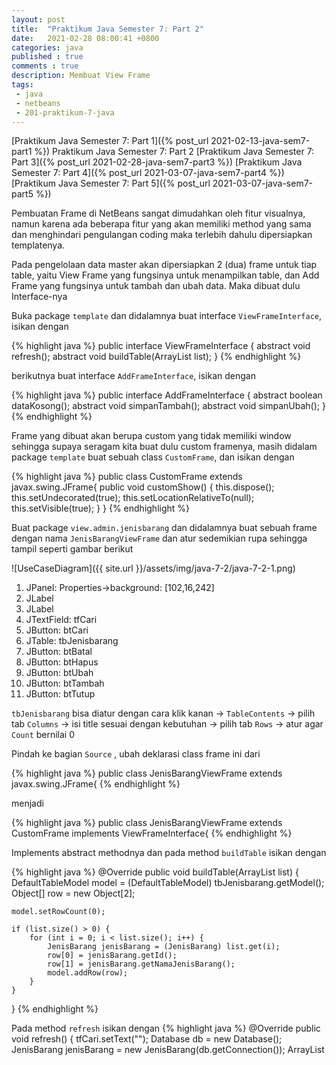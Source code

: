 ```yaml
---
layout: post
title:  "Praktikum Java Semester 7: Part 2"
date:   2021-02-28 08:00:41 +0800
categories: java
published : true
comments : true
description: Membuat View Frame
tags: 
 - java
 - netbeans
 - 201-praktikum-7-java
---
```

[Praktikum Java Semester 7: Part 1]({% post_url 2021-02-13-java-sem7-part1 %})
Praktikum Java Semester 7: Part 2
[Praktikum Java Semester 7: Part 3]({% post_url 2021-02-28-java-sem7-part3 %})
[Praktikum Java Semester 7: Part 4]({% post_url 2021-03-07-java-sem7-part4 %})
[Praktikum Java Semester 7: Part 5]({% post_url 2021-03-07-java-sem7-part5 %})



Pembuatan Frame di NetBeans sangat dimudahkan oleh fitur visualnya, namun karena ada beberapa fitur yang akan memiliki method yang sama dan menghindari pengulangan coding maka terlebih dahulu dipersiapkan templatenya.

Pada pengelolaan data master akan dipersiapkan 2 (dua) frame untuk tiap table, yaitu View Frame yang fungsinya untuk menampilkan table, dan Add Frame yang fungsinya untuk tambah dan ubah data. Maka dibuat dulu Interface-nya

Buka package `template` dan didalamnya buat interface `ViewFrameInterface`, isikan dengan

{% highlight  java %}
public interface ViewFrameInterface {
    abstract void refresh();
    abstract void buildTable(ArrayList<Object> list);
}
{% endhighlight %}

berikutnya buat interface `AddFrameInterface`, isikan dengan

{% highlight  java %}
public interface AddFrameInterface {
    abstract boolean dataKosong();
    abstract void simpanTambah();
    abstract void simpanUbah();
}
{% endhighlight %}

Frame yang dibuat akan berupa custom yang tidak memiliki window sehingga supaya seragam kita buat dulu custom framenya, masih didalam package `template` buat sebuah class `CustomFrame`, dan isikan dengan

{% highlight  java %}
public class CustomFrame extends javax.swing.JFrame{
    public void customShow() {
        this.dispose();
        this.setUndecorated(true);
        this.setLocationRelativeTo(null);
        this.setVisible(true);
    }
}
{% endhighlight %}

Buat package `view.admin.jenisbarang` dan didalamnya buat sebuah frame dengan nama `JenisBarangViewFrame` dan atur sedemikian rupa sehingga tampil seperti gambar berikut

![UseCaseDiagram]({{ site.url }}/assets/img/java-7-2/java-7-2-1.png)

1. JPanel: Properties->background: [102,16,242]
2. JLabel
3. JLabel
4. JTextField: tfCari
5. JButton: btCari
6. JTable: tbJenisbarang
7. JButton: btBatal
8. JButton: btHapus
9. JButton: btUbah
10. JButton: btTambah
11. JButton: btTutup

`tbJenisbarang` bisa diatur dengan cara klik kanan -> `TableContents` -> pilih tab `Columns` -> isi title sesuai dengan kebutuhan -> pilih tab `Rows` -> atur agar `Count` bernilai 0

Pindah ke bagian `Source` , ubah deklarasi class frame ini dari

{% highlight  java %}
public class JenisBarangViewFrame extends javax.swing.JFrame{
{% endhighlight %}

menjadi

{% highlight  java %}
public class JenisBarangViewFrame extends CustomFrame
   implements ViewFrameInterface{
{% endhighlight %}

Implements abstract methodnya dan pada method `buildTable` isikan dengan

{% highlight  java %}
@Override
public void buildTable(ArrayList<Object> list) {
    DefaultTableModel model = (DefaultTableModel) tbJenisbarang.getModel();
    Object[] row = new Object[2];

    model.setRowCount(0);

    if (list.size() > 0) {
        for (int i = 0; i < list.size(); i++) {
            JenisBarang jenisBarang = (JenisBarang) list.get(i);
            row[0] = jenisBarang.getId();
            row[1] = jenisBarang.getNamaJenisBarang();
            model.addRow(row);
        }
    }
}
{% endhighlight %}


Pada method `refresh` isikan dengan
{% highlight  java %}
@Override
public void refresh() {
    tfCari.setText("");
    Database db = new Database();
    JenisBarang jenisBarang = new JenisBarang(db.getConnection());
    ArrayList<Object> list = jenisBarang.read();
    if(!list.isEmpty()){
        buildTable(list);
    }
}
{% endhighlight %}

Pindah ke bagian `Design`, klik pada frame dan cari pada window `Properties` tab `Events`, scroll kebawah pada posisi `windowActivated`, pilih comboboxnya sehingga tercipta method `formWindowActivated`, dan isikan dengan

{% highlight  java %}
private void formWindowActivated(java.awt.event.WindowEvent evt) {                                     
    refresh();
}
{% endhighlight %}

Kembali ke bagian `Design`, klik dua kali pada `btBatal`, dan isikan dengan

{% highlight  java %}
private void btBatalActionPerformed(java.awt.event.ActionEvent evt) {                                        
    refresh();
}     
{% endhighlight %}

Kembali ke bagian `Design`, klik dua kali pada `btTutup`, dan isikan dengan

{% highlight  java %}
private void btTutupActionPerformed(java.awt.event.ActionEvent evt) {                                        
    dispose();
}     
{% endhighlight %}

Kembali ke bagian `Design`, klik dua kali pada `btCari`, dan isikan dengan

{% highlight  java %}
private void btCariActionPerformed(java.awt.event.ActionEvent evt) {                                       
        
    String keyword = tfCari.getText();
    if(!keyword.equals("")){
        Database db = new Database();
        Connection con = db.getConnection();

        JenisBarang jenisBarang = new JenisBarang(con);
        ArrayList<Object> list = jenisBarang.search(keyword);
        if(!list.isEmpty()){
            buildTable(list);
        }else{
            JOptionPane.showMessageDialog(null, "Data tidak ditemukan");
        }
    }else{
        JOptionPane.showMessageDialog(null, "Isi kata kunci pencarian");
    }
}    
{% endhighlight %}

Kembali ke bagian `Design`, klik dua kali pada `btHapus`, dan isikan dengan

{% highlight  java %}
private void btHapusActionPerformed(java.awt.event.ActionEvent evt) {                                        
        
    int barisTerpilih = tbJenisBarang.getSelectedRow();

    if(barisTerpilih >= 0){
        int pilihan = JOptionPane.showConfirmDialog(null, 
            "Yakin hapus?", 
            "Konfirmasi", 
            JOptionPane.YES_NO_OPTION);
    
        if(pilihan == 0){
            
            TableModel model = tbJenisbarang.getModel();
            int id = (int) model.getValueAt(barisTerpilih, 0);
            
            Database db = new Database();
            Connection con = db.getConnection();

            JenisBarang jb = new JenisBarang(con);
            jb.setId(id);
            jb.delete();
        }
    }else{
        JOptionPane.showMessageDialog(null, "Pilih dulu datanya");
    }
    
}   
{% endhighlight %}

Oke, sebagian fitur sudah diisi, untuk tombol tambah dan ubah diperlukan AddFrame yang akan dibahas pada part berikutnya.

[Praktikum Java Semester 7: Part 1]({% post_url 2021-02-13-java-sem7-part1 %})
Praktikum Java Semester 7: Part 2
[Praktikum Java Semester 7: Part 3]({% post_url 2021-02-28-java-sem7-part3 %})
[Praktikum Java Semester 7: Part 4]({% post_url 2021-03-07-java-sem7-part4 %})
[Praktikum Java Semester 7: Part 5]({% post_url 2021-03-07-java-sem7-part5 %})
